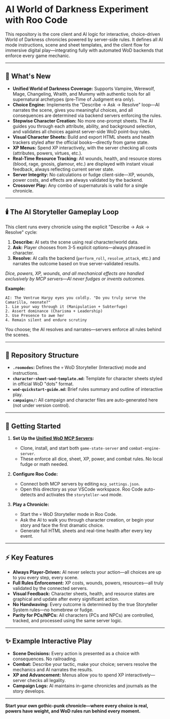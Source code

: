 # AI World of Darkness Experiment with Roo Code

This repository is the core client and AI logic for interactive, choice-driven World of Darkness chronicles powered by server-side rules. It defines all AI mode instructions, scene and sheet templates, and the client flow for immersive digital play—integrating fully with automated WoD backends that enforce every game mechanic.

---

## 🌙 What's New

- **Unified World of Darkness Coverage:** Supports Vampire, Werewolf, Mage, Changeling, Wraith, and Mummy with authentic tools for all supernatural archetypes (pre-Time of Judgment era only).
- **Choice Engine:** Implements the "Describe → Ask → Resolve" loop—AI narrates the scene, gives you meaningful choices, and all consequences are determined via backend servers enforcing the rules.
- **Stepwise Character Creation:** No more one-prompt sheets. The AI guides you through each attribute, ability, and background selection, and validates all choices against server-side WoD point-buy rules.
- **Visual Character Sheets:** Build and export HTML sheets and health trackers styled after the official books—directly from game state.
- **XP Menus:** Spend XP interactively, with the server checking all costs (attributes, powers, virtues, etc.).
- **Real-Time Resource Tracking:** All wounds, health, and resource stores (blood, rage, gnosis, glamour, etc.) are displayed with instant visual feedback, always reflecting current server state.
- **Server Integrity:** No calculations or fudge client-side—XP, wounds, power costs, and effects are always validated by the backend.
- **Crossover Play:** Any combo of supernaturals is valid for a single chronicle.

---

## 🕯️ The AI Storyteller Gameplay Loop

This client runs every chronicle using the explicit "Describe → Ask → Resolve" cycle:

1. **Describe:** AI sets the scene using real character/world data.
2. **Ask:** Player chooses from 3-5 explicit options—always phrased in character.
3. **Resolve:** AI calls the backend (`perform_roll`, `resolve_attack`, etc.) and narrates the outcome based on true server-validated results.

_Dice, powers, XP, wounds, and all mechanical effects are handled exclusively by MCP servers—AI never fudges or invents outcomes._

**Example:**
```
AI: The Ventrue Harpy eyes you coldly. "Do you truly serve the Camarilla, neonate?"
1. Lie your way through it (Manipulation + Subterfuge)
2. Assert dominance (Charisma + Leadership)
3. Use Presence to awe her
4. Remain silent and endure scrutiny
```
You choose; the AI resolves and narrates—servers enforce all rules behind the scenes.

---

## 🧩 Repository Structure

- **`.roomodes`:** Defines the 💀 WoD Storyteller (Interactive) mode and instructions.
- **`character-sheet-wod-template.md`:** Template for character sheets styled in official WoD "dots" format.
- **`wod-quickstart-guide.md`:** Brief rules summary and outline of interactive play.
- **`campaigns/`:** All campaign and character files are auto-generated here (not under version control).

---

## 🚀 Getting Started

1. **Set Up the [Unified WoD MCP Servers](https://github.com/SmokePigDad/rpg-mcp-servers):**
   - Clone, install, and start both `game-state-server` and `combat-engine-server`.
   - These enforce all dice, sheet, XP, power, and combat rules. No local fudge or math needed.

2. **Configure Roo Code:**
   - Connect both MCP servers by editing `mcp_settings.json`.
   - Open this directory as your VSCode workspace. Roo Code auto-detects and activates the `storyteller-wod` mode.

3. **Play a Chronicle:**
   - Start the 💀 WoD Storyteller mode in Roo Code.
   - Ask the AI to walk you through character creation, or begin your story and face the first dramatic choice.
   - Generate full HTML sheets and real-time health after every key event.

---

## ⚡ Key Features

- **Always Player-Driven:** AI never selects your action—all choices are up to you every step, every scene.
- **Full Rules Enforcement:** XP costs, wounds, powers, resources—all truly validated by the connected servers.
- **Visual Feedback:** Character sheets, health, and resource states are graphical and update after every significant action.
- **No Handwaving:** Every outcome is determined by the true Storyteller System rules—no homebrew or fudge.
- **Parity for PCs/NPCs:** All characters (PCs and NPCs) are controlled, tracked, and processed using the same server logic.

---

## ✨ Example Interactive Play

- **Scene Decisions:** Every action is presented as a choice with consequences. No railroading.
- **Combat:** Describe your tactic, make your choice; servers resolve the mechanics and AI narrates the results.
- **XP and Advancement:** Menus allow you to spend XP interactively—server checks all legality.
- **Campaign Logs:** AI maintains in-game chronicles and journals as the story develops.

---

**Start your own gothic-punk chronicle—where every choice is real, powers have weight, and WoD rules run behind every moment.**
